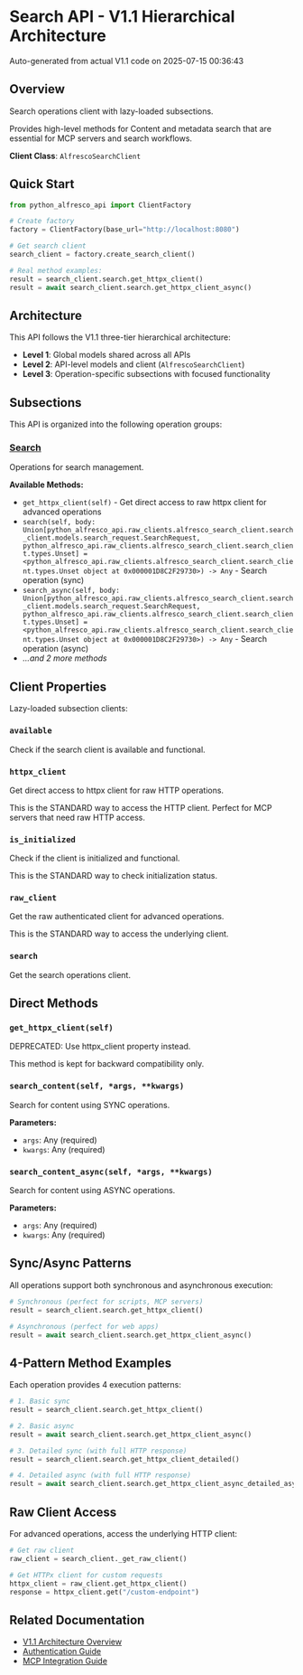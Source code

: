 # Search API - V1.1 Hierarchical Architecture

Auto-generated from actual V1.1 code on 2025-07-15 00:36:43

## Overview

Search operations client with lazy-loaded subsections.

Provides high-level methods for Content and metadata search
that are essential for MCP servers and search workflows.

**Client Class**: `AlfrescoSearchClient`

## Quick Start

```python
from python_alfresco_api import ClientFactory

# Create factory
factory = ClientFactory(base_url="http://localhost:8080")

# Get search client
search_client = factory.create_search_client()

# Real method examples:
result = search_client.search.get_httpx_client()
result = await search_client.search.get_httpx_client_async()
```

## Architecture

This API follows the V1.1 three-tier hierarchical architecture:

- **Level 1**: Global models shared across all APIs
- **Level 2**: API-level models and client (`AlfrescoSearchClient`) 
- **Level 3**: Operation-specific subsections with focused functionality

## Subsections

This API is organized into the following operation groups:

### [Search](search/search_api.md)
Operations for search management.

**Available Methods:**
- `get_httpx_client(self)` - Get direct access to raw httpx client for advanced operations
- `search(self, body: Union[python_alfresco_api.raw_clients.alfresco_search_client.search_client.models.search_request.SearchRequest, python_alfresco_api.raw_clients.alfresco_search_client.search_client.types.Unset] = <python_alfresco_api.raw_clients.alfresco_search_client.search_client.types.Unset object at 0x000001D8C2F29730>) -> Any` - Search operation (sync)
- `search_async(self, body: Union[python_alfresco_api.raw_clients.alfresco_search_client.search_client.models.search_request.SearchRequest, python_alfresco_api.raw_clients.alfresco_search_client.search_client.types.Unset] = <python_alfresco_api.raw_clients.alfresco_search_client.search_client.types.Unset object at 0x000001D8C2F29730>) -> Any` - Search operation (async)
- *...and 2 more methods*

## Client Properties

Lazy-loaded subsection clients:

### `available`
Check if the search client is available and functional.

### `httpx_client`
Get direct access to httpx client for raw HTTP operations.

This is the STANDARD way to access the HTTP client.
Perfect for MCP servers that need raw HTTP access.

### `is_initialized`
Check if the client is initialized and functional.

This is the STANDARD way to check initialization status.

### `raw_client`
Get the raw authenticated client for advanced operations.

This is the STANDARD way to access the underlying client.

### `search`
Get the search operations client.

## Direct Methods

### `get_httpx_client(self)`
DEPRECATED: Use httpx_client property instead.

This method is kept for backward compatibility only.

### `search_content(self, *args, **kwargs)`
Search for content using SYNC operations.

**Parameters:**
- `args`: Any (required)
- `kwargs`: Any (required)

### `search_content_async(self, *args, **kwargs)`
Search for content using ASYNC operations.

**Parameters:**
- `args`: Any (required)
- `kwargs`: Any (required)

## Sync/Async Patterns

All operations support both synchronous and asynchronous execution:

```python
# Synchronous (perfect for scripts, MCP servers)
result = search_client.search.get_httpx_client()

# Asynchronous (perfect for web apps)
result = await search_client.search.get_httpx_client_async()
```

## 4-Pattern Method Examples

Each operation provides 4 execution patterns:

```python
# 1. Basic sync
result = search_client.search.get_httpx_client()

# 2. Basic async  
result = await search_client.search.get_httpx_client_async()

# 3. Detailed sync (with full HTTP response)
result = search_client.search.get_httpx_client_detailed()

# 4. Detailed async (with full HTTP response)
result = await search_client.search.get_httpx_client_async_detailed_async()
```

## Raw Client Access

For advanced operations, access the underlying HTTP client:

```python
# Get raw client
raw_client = search_client._get_raw_client()

# Get HTTPx client for custom requests
httpx_client = raw_client.get_httpx_client()
response = httpx_client.get("/custom-endpoint")
```

## Related Documentation

- [V1.1 Architecture Overview](../clients_doc.md)
- [Authentication Guide](../AUTHENTICATION_GUIDE.md)
- [MCP Integration Guide](../V11_MCP_SYNC_MIGRATION_GUIDE.md)
